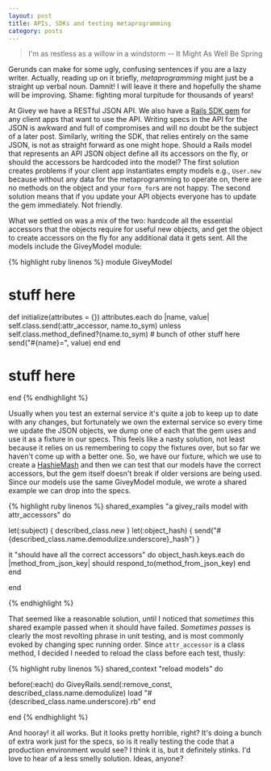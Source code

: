 ```yaml
---
layout: post
title: APIs, SDKs and testing metaprogramming
category: posts
---
```


> I'm as restless as a willow in a windstorm
-- It Might As Well Be Spring

Gerunds can make for some ugly, confusing sentences if you are a lazy writer. Actually, reading up on it briefly, _metaprogramming_ might just be a straight up verbal noun. Damnit! I will leave it there and hopefully the shame will be improving. Shame: fighting moral turpitude for thousands of years!

At Givey we have a RESTful JSON API. We also have a [Rails SDK gem][1] for any client apps that want to use the API. Writing specs in the API for the JSON is awkward and full of compromises and will no doubt be the subject of a later post. Similarly, writing the SDK, that relies entirely on the same JSON, is not as straight forward as one might hope. Should a Rails model that represents an API JSON object define all its accessors on the fly, or should the accessors be hardcoded into the model? The first solution creates problems if your client app instantiates empty models e.g., `User.new` because without any data for the metaprogramming to operate on, there are no methods on the object and your `form_for`s are not happy. The second solution means that if you update your API objects everyone has to update the gem immediately. Not friendly.

What we settled on was a mix of the two: hardcode all the essential accessors that the objects require for useful new objects, and get the object to create accessors on the fly for any additional data it gets sent. All the models include the GiveyModel module:

{% highlight ruby linenos %}
module GiveyModel
  # stuff here
  
  def initialize(attributes = {})
    attributes.each do |name, value|
      self.class.send(:attr_accessor, name.to_sym) unless self.class.method_defined?(name.to_sym)
      # bunch of other stuff here
      send("#{name}=", value)
    end
  end
  
  # stuff here
end
{% endhighlight %}

Usually when you test an external service it's quite a job to keep up to date with any changes, but fortunately we own the external service so every time we update the JSON objects, we dump one of each that the gem uses and use it as a fixture in our specs. This feels like a nasty solution, not least because it relies on us remembering to copy the fixtures over, but so far we haven't come up with a better one. So, we have our fixture, which we use to create a [HashieMash][2] and then we can test that our models have the correct accessors, but the gem itself doesn't break if older versions are being used. Since our models use the same GiveyModel module, we wrote a shared example we can drop into the specs.

{% highlight ruby linenos %}
shared_examples "a givey_rails model with attr_accessors" do
  
  let(:subject)     { described_class.new }
  let(:object_hash) { send("#{described_class.name.demodulize.underscore}_hash") }

  it "should have all the correct accessors" do
    object_hash.keys.each do |method_from_json_key|
      should respond_to(method_from_json_key)
    end
  end
  
end

{% endhighlight %}

That seemed like a reasonable solution, until I noticed that _sometimes_ this shared example passed when it should have failed. _Sometimes passes_ is clearly the most revolting phrase in unit testing, and is most commonly evoked by changing spec running order. Since `attr_accessor` is a class method, I decided I needed to reload the class before each test, thusly:

{% highlight ruby linenos %}
shared_context "reload models" do

  before(:each) do
    GiveyRails.send(:remove_const, described_class.name.demodulize)
    load "#{described_class.name.underscore}.rb"
  end

end
{% endhighlight %}

And hooray! it all works. But it looks pretty horrible, right? It's doing a bunch of extra work just for the specs, so is it really testing the code that a production environment would see? I think it is, but it definitely stinks. I'd love to hear of a less smelly solution. Ideas, anyone?


[1]:  https://github.com/giveydev/givey-rails
[2]:  https://github.com/intridea/hashie
